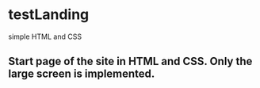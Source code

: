 # testLanding
simple HTML and CSS 
## Start page of the site in HTML and CSS. Only the large screen is implemented.
